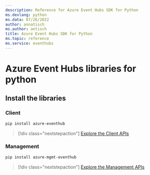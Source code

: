 ```yaml
---
description: Reference for Azure Event Hubs SDK for Python
ms.devlang: python
ms.data: 07/26/2022
author: annatisch
ms.author: antisch
title: Azure Event Hubs SDK for Python
ms.topic: reference
ms.service: eventhubs
---
```

# Azure Event Hubs libraries for python

## Install the libraries


### Client

```bash
pip install azure-eventhub
```
> [!div class="nextstepaction"]
> [Explore the Client APIs](/python/api/overview/azure/eventhub-readme)


### Management

```bash
pip install azure-mgmt-eventhub
```
> [!div class="nextstepaction"]
> [Explore the Management APIs](/python/api/overview/azure/eventhubs/management)